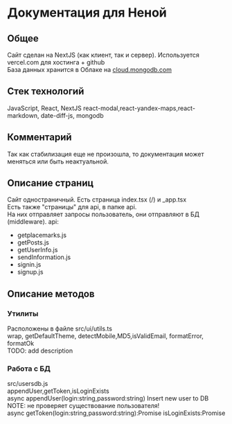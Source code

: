 # Документация для Неной

## Общее

Сайт сделан на NextJS (как клиент, так и сервер). Используется vercel.com для хостинга + github  
База данных хранится в Облаке на [cloud.mongodb.com](https://cloud.mongodb.com)

## Стек технологий

JavaScript, React, NextJS
react-modal,react-yandex-maps,react-markdown, date-diff-js, mongodb

## Комментарий

Так как стабилизация еще не произошла, то документация может меняться или быть неактуальной.

## Описание страниц

Сайт одностраничный. Есть страница index.tsx (/) и \_app.tsx  
Есть также "страницы" для api, в папке api.  
На них отправляет запросы пользователь, они отправляют в БД (middleware).
api:

- getplacemarks.js
- getPosts.js
- getUserInfo.js
- sendInformation.js
- signin.js
- signup.js

## Описание методов

### Утилиты

Расположены в файле src/ui/utils.ts  
wrap, getDefaultTheme, detectMobile,MD5,isValidEmail, formatError, formatOk  
TODO: add description

### Работа с БД

src/usersdb.js  
appendUser,getToken,isLoginExists  
async appendUser(login:string,password:string)
Insert new user to DB  
NOTE: не проверяет существование пользователя!  
async getToken(login:string,password:string):Promise<string>
isLoginExists:Promise<boolean>
